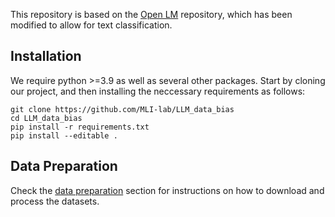 This repository is based on the [Open LM](https://github.com/mlfoundations/open_lm) repository, which has been modified to allow for text classification. 

## Installation
We require python >=3.9 as well as several other packages. Start by cloning our project, and then installing the neccessary requirements as follows:

```
git clone https://github.com/MLI-lab/LLM_data_bias
cd LLM_data_bias
pip install -r requirements.txt
pip install --editable .
```

## Data Preparation

Check the [data preparation](https://github.com/MLI-lab/LLM_data_bias/tree/main/data_preparation) section for instructions on how to download and process the datasets.
